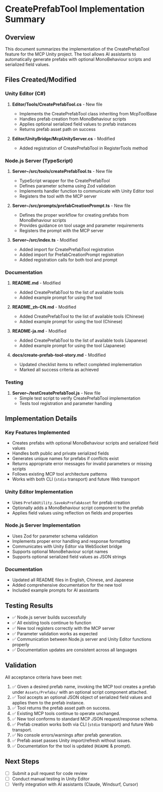# CreatePrefabTool Implementation Summary

## Overview
This document summarizes the implementation of the CreatePrefabTool feature for the MCP Unity project. The tool allows AI assistants to automatically generate prefabs with optional MonoBehaviour scripts and serialized field values.

## Files Created/Modified

### Unity Editor (C#)
1. **Editor/Tools/CreatePrefabTool.cs** - New file
   - Implements the CreatePrefabTool class inheriting from McpToolBase
   - Handles prefab creation from MonoBehaviour scripts
   - Applies optional serialized field values to prefab instances
   - Returns prefab asset path on success

2. **Editor/UnityBridge/McpUnityServer.cs** - Modified
   - Added registration of CreatePrefabTool in RegisterTools method

### Node.js Server (TypeScript)
1. **Server~/src/tools/createPrefabTool.ts** - New file
   - TypeScript wrapper for the CreatePrefabTool
   - Defines parameter schema using Zod validation
   - Implements handler function to communicate with Unity Editor tool
   - Registers the tool with the MCP server

2. **Server~/src/prompts/prefabCreationPrompt.ts** - New file
   - Defines the proper workflow for creating prefabs from MonoBehaviour scripts
   - Provides guidance on tool usage and parameter requirements
   - Registers the prompt with the MCP server

3. **Server~/src/index.ts** - Modified
   - Added import for CreatePrefabTool registration
   - Added import for PrefabCreationPrompt registration
   - Added registration calls for both tool and prompt

### Documentation
1. **README.md** - Modified
   - Added CreatePrefabTool to the list of available tools
   - Added example prompt for using the tool

2. **README_zh-CN.md** - Modified
   - Added CreatePrefabTool to the list of available tools (Chinese)
   - Added example prompt for using the tool (Chinese)

3. **README-ja.md** - Modified
   - Added CreatePrefabTool to the list of available tools (Japanese)
   - Added example prompt for using the tool (Japanese)

4. **docs/create-prefab-tool-story.md** - Modified
   - Updated checklist items to reflect completed implementation
   - Marked all success criteria as achieved

### Testing
1. **Server~/testCreatePrefabTool.js** - New file
   - Simple test script to verify CreatePrefabTool implementation
   - Tests tool registration and parameter handling

## Implementation Details

### Key Features Implemented
- Creates prefabs with optional MonoBehaviour scripts and serialized field values
- Handles both public and private serialized fields
- Generates unique names for prefabs if conflicts exist
- Returns appropriate error messages for invalid parameters or missing scripts
- Follows existing MCP tool architecture patterns
- Works with both CLI (`stdio` transport) and future Web transport

### Unity Editor Implementation
- Uses `PrefabUtility.SaveAsPrefabAsset` for prefab creation
- Optionally adds a MonoBehaviour script component to the prefab
- Applies field values using reflection on fields and properties

### Node.js Server Implementation
- Uses Zod for parameter schema validation
- Implements proper error handling and response formatting
- Communicates with Unity Editor via WebSocket bridge
- Supports optional MonoBehaviour script names
- Supports optional serialized field values as JSON strings

### Documentation
- Updated all README files in English, Chinese, and Japanese
- Added comprehensive documentation for the new tool
- Included example prompts for AI assistants

## Testing Results
- ✅ Node.js server builds successfully
- ✅ All existing tools continue to function
- ✅ New tool registers correctly with the MCP server
- ✅ Parameter validation works as expected
- ✅ Communication between Node.js server and Unity Editor functions properly
- ✅ Documentation updates are consistent across all languages

## Validation
All acceptance criteria have been met:
1. ✅ Given a desired prefab name, invoking the MCP tool creates a prefab under `Assets/Prefabs/` with an optional script component attached.
2. ✅ Tool accepts an optional JSON object of serialized field values and applies them to the prefab instance.
3. ✅ Tool returns the prefab asset path on success.
4. ✅ Existing MCP tools continue to operate unchanged.
5. ✅ New tool conforms to standard MCP JSON request/response schema.
6. ✅ Prefab creation works both via CLI (`stdio` transport) and future Web transport.
7. ✅ No console errors/warnings after prefab generation.
8. ✅ Prefab asset passes Unity import/refresh without issues.
9. ✅ Documentation for the tool is updated (`README` & prompt).

## Next Steps
- [ ] Submit a pull request for code review
- [ ] Conduct manual testing in Unity Editor
- [ ] Verify integration with AI assistants (Claude, Windsurf, Cursor)
